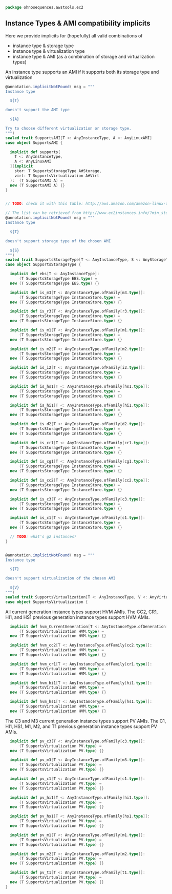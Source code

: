 
```scala
package ohnosequences.awstools.ec2
```

## Instance Types & AMI compatibility implicits

Here we provide implicits for (hopefully) all valid combinations of

- instance type & storage type
- instance type & virtualization type
- instance type & AMI (as a combination of storage and virtualization types)

An instance type supports an AMI if it supports both its storage type and virtualization

```scala
@annotation.implicitNotFound( msg = """
Instance type

  ${T}

doesn't support the AMI type

  ${A}

Try to choose different virtualization or storage type.
""")
sealed trait SupportsAMI[T <: AnyInstanceType, A <: AnyLinuxAMI]
case object SupportsAMI {

  implicit def supports[
    T <: AnyInstanceType,
    A <: AnyLinuxAMI
  ](implicit
    stor: T SupportsStorageType A#Storage,
    virt: T SupportsVirtualization A#Virt
  ):  (T SupportsAMI A) =
  new (T SupportsAMI A) {}
}


// TODO: check it with this table: http://aws.amazon.com/amazon-linux-ami/instance-type-matrix/

// The list can be retrieved from http://www.ec2instances.info/?min_storage=1
@annotation.implicitNotFound( msg = """
Instance type

  ${T}

doesn't support storage type of the chosen AMI

  ${S}
""")
sealed trait SupportsStorageType[T <: AnyInstanceType, S <: AnyStorageType]
case object SupportsStorageType {

  implicit def ebs[T <: AnyInstanceType]:
      (T SupportsStorageType EBS.type) =
  new (T SupportsStorageType EBS.type) {}

  implicit def is_m3[T <: AnyInstanceType.ofFamily[m3.type]]:
      (T SupportsStorageType InstanceStore.type) =
  new (T SupportsStorageType InstanceStore.type) {}

  implicit def is_r3[T <: AnyInstanceType.ofFamily[r3.type]]:
      (T SupportsStorageType InstanceStore.type) =
  new (T SupportsStorageType InstanceStore.type) {}

  implicit def is_m1[T <: AnyInstanceType.ofFamily[m1.type]]:
      (T SupportsStorageType InstanceStore.type) =
  new (T SupportsStorageType InstanceStore.type) {}

  implicit def is_m2[T <: AnyInstanceType.ofFamily[m2.type]]:
      (T SupportsStorageType InstanceStore.type) =
  new (T SupportsStorageType InstanceStore.type) {}

  implicit def is_i2[T <: AnyInstanceType.ofFamily[i2.type]]:
      (T SupportsStorageType InstanceStore.type) =
  new (T SupportsStorageType InstanceStore.type) {}

  implicit def is_hs1[T <: AnyInstanceType.ofFamily[hs1.type]]:
      (T SupportsStorageType InstanceStore.type) =
  new (T SupportsStorageType InstanceStore.type) {}

  implicit def is_hi1[T <: AnyInstanceType.ofFamily[hi1.type]]:
      (T SupportsStorageType InstanceStore.type) =
  new (T SupportsStorageType InstanceStore.type) {}

  implicit def is_d2[T <: AnyInstanceType.ofFamily[d2.type]]:
      (T SupportsStorageType InstanceStore.type) =
  new (T SupportsStorageType InstanceStore.type) {}

  implicit def is_cr1[T <: AnyInstanceType.ofFamily[cr1.type]]:
      (T SupportsStorageType InstanceStore.type) =
  new (T SupportsStorageType InstanceStore.type) {}

  implicit def is_cg1[T <: AnyInstanceType.ofFamily[cg1.type]]:
      (T SupportsStorageType InstanceStore.type) =
  new (T SupportsStorageType InstanceStore.type) {}

  implicit def is_cc2[T <: AnyInstanceType.ofFamily[cc2.type]]:
      (T SupportsStorageType InstanceStore.type) =
  new (T SupportsStorageType InstanceStore.type) {}

  implicit def is_c3[T <: AnyInstanceType.ofFamily[c3.type]]:
      (T SupportsStorageType InstanceStore.type) =
  new (T SupportsStorageType InstanceStore.type) {}

  implicit def is_c1[T <: AnyInstanceType.ofFamily[c1.type]]:
      (T SupportsStorageType InstanceStore.type) =
  new (T SupportsStorageType InstanceStore.type) {}

  // TODO: what's g2 instances?
}


@annotation.implicitNotFound( msg = """
Instance type

  ${T}

doesn't support virtualization of the chosen AMI

  ${V}
""")
sealed trait SupportsVirtualization[T <: AnyInstanceType, V <: AnyVirtualization]
case object SupportsVirtualization {
```

All current generation instance types support HVM AMIs.
The CC2, CR1, HI1, and HS1 previous generation instance types support HVM AMIs.

```scala
  implicit def hvm_CurrentGeneration[T <: AnyInstanceType.ofGeneration[CurrentGeneration]]:
      (T SupportsVirtualization HVM.type) =
  new (T SupportsVirtualization HVM.type) {}

  implicit def hvm_cc2[T <: AnyInstanceType.ofFamily[cc2.type]]:
      (T SupportsVirtualization HVM.type) =
  new (T SupportsVirtualization HVM.type) {}

  implicit def hvm_cr1[T <: AnyInstanceType.ofFamily[cr1.type]]:
      (T SupportsVirtualization HVM.type) =
  new (T SupportsVirtualization HVM.type) {}

  implicit def hvm_hi1[T <: AnyInstanceType.ofFamily[hi1.type]]:
      (T SupportsVirtualization HVM.type) =
  new (T SupportsVirtualization HVM.type) {}

  implicit def hvm_hs1[T <: AnyInstanceType.ofFamily[hs1.type]]:
      (T SupportsVirtualization HVM.type) =
  new (T SupportsVirtualization HVM.type) {}
```

The C3 and M3 current generation instance types support PV AMIs.
The C1, HI1, HS1, M1, M2, and T1 previous generation instance types support PV AMIs.

```scala
  implicit def pv_c3[T <: AnyInstanceType.ofFamily[c3.type]]:
      (T SupportsVirtualization PV.type) =
  new (T SupportsVirtualization PV.type) {}

  implicit def pv_m3[T <: AnyInstanceType.ofFamily[m3.type]]:
      (T SupportsVirtualization PV.type) =
  new (T SupportsVirtualization PV.type) {}

  implicit def pv_c1[T <: AnyInstanceType.ofFamily[c1.type]]:
      (T SupportsVirtualization PV.type) =
  new (T SupportsVirtualization PV.type) {}

  implicit def pv_hi1[T <: AnyInstanceType.ofFamily[hi1.type]]:
      (T SupportsVirtualization PV.type) =
  new (T SupportsVirtualization PV.type) {}

  implicit def pv_hs1[T <: AnyInstanceType.ofFamily[hs1.type]]:
      (T SupportsVirtualization PV.type) =
  new (T SupportsVirtualization PV.type) {}

  implicit def pv_m1[T <: AnyInstanceType.ofFamily[m1.type]]:
      (T SupportsVirtualization PV.type) =
  new (T SupportsVirtualization PV.type) {}

  implicit def pv_m2[T <: AnyInstanceType.ofFamily[m2.type]]:
      (T SupportsVirtualization PV.type) =
  new (T SupportsVirtualization PV.type) {}

  implicit def pv_t1[T <: AnyInstanceType.ofFamily[t1.type]]:
      (T SupportsVirtualization PV.type) =
  new (T SupportsVirtualization PV.type) {}
}

```




[main/scala/ohnosequences/awstools/autoscaling/client.scala]: ../autoscaling/client.scala.md
[main/scala/ohnosequences/awstools/autoscaling/filters.scala]: ../autoscaling/filters.scala.md
[main/scala/ohnosequences/awstools/autoscaling/package.scala]: ../autoscaling/package.scala.md
[main/scala/ohnosequences/awstools/autoscaling/PurchaseModel.scala]: ../autoscaling/PurchaseModel.scala.md
[main/scala/ohnosequences/awstools/ec2/AMI.scala]: AMI.scala.md
[main/scala/ohnosequences/awstools/ec2/client.scala]: client.scala.md
[main/scala/ohnosequences/awstools/ec2/instances.scala]: instances.scala.md
[main/scala/ohnosequences/awstools/ec2/InstanceType-AMI.scala]: InstanceType-AMI.scala.md
[main/scala/ohnosequences/awstools/ec2/InstanceType.scala]: InstanceType.scala.md
[main/scala/ohnosequences/awstools/ec2/LaunchSpecs.scala]: LaunchSpecs.scala.md
[main/scala/ohnosequences/awstools/ec2/package.scala]: package.scala.md
[main/scala/ohnosequences/awstools/package.scala]: ../package.scala.md
[main/scala/ohnosequences/awstools/regions/aliases.scala]: ../regions/aliases.scala.md
[main/scala/ohnosequences/awstools/regions/package.scala]: ../regions/package.scala.md
[main/scala/ohnosequences/awstools/s3/address.scala]: ../s3/address.scala.md
[main/scala/ohnosequences/awstools/s3/client.scala]: ../s3/client.scala.md
[main/scala/ohnosequences/awstools/s3/package.scala]: ../s3/package.scala.md
[main/scala/ohnosequences/awstools/s3/transfers.scala]: ../s3/transfers.scala.md
[main/scala/ohnosequences/awstools/sns/client.scala]: ../sns/client.scala.md
[main/scala/ohnosequences/awstools/sns/package.scala]: ../sns/package.scala.md
[main/scala/ohnosequences/awstools/sns/subscribers.scala]: ../sns/subscribers.scala.md
[main/scala/ohnosequences/awstools/sns/topics.scala]: ../sns/topics.scala.md
[main/scala/ohnosequences/awstools/sqs/client.scala]: ../sqs/client.scala.md
[main/scala/ohnosequences/awstools/sqs/messages.scala]: ../sqs/messages.scala.md
[main/scala/ohnosequences/awstools/sqs/package.scala]: ../sqs/package.scala.md
[main/scala/ohnosequences/awstools/sqs/queues.scala]: ../sqs/queues.scala.md
[test/scala/ohnosequences/awstools/autoscaling.scala]: ../../../../../test/scala/ohnosequences/awstools/autoscaling.scala.md
[test/scala/ohnosequences/awstools/instanceTypes.scala]: ../../../../../test/scala/ohnosequences/awstools/instanceTypes.scala.md
[test/scala/ohnosequences/awstools/package.scala]: ../../../../../test/scala/ohnosequences/awstools/package.scala.md
[test/scala/ohnosequences/awstools/sqs.scala]: ../../../../../test/scala/ohnosequences/awstools/sqs.scala.md